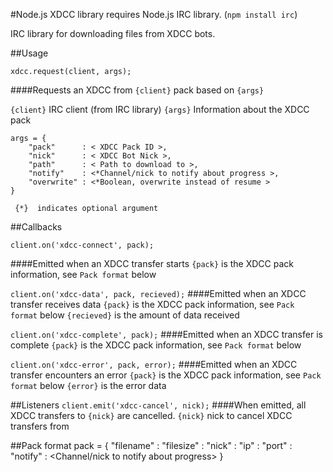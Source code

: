 #Node.js XDCC library
requires Node.js IRC library. (`npm install irc`)
 
IRC library for downloading files from XDCC bots.

##Usage

```xdcc.request(client, args);```

####Requests an XDCC from `{client}` pack based on `{args}`

`{client}` IRC client (from IRC library)
`{args}` Information about the XDCC pack
    
    args = {
        "pack"      : < XDCC Pack ID >,
        "nick"      : < XDCC Bot Nick >,
        "path"      : < Path to download to >,
        "notify"    : <*Channel/nick to notify about progress >,
        "overwrite" : <*Boolean, overwrite instead of resume >
    }
``` {*}  indicates optional argument```

##Callbacks

```client.on('xdcc-connect', pack);```

####Emitted when an XDCC transfer starts
`{pack}`      is the XDCC pack information, see `Pack format` below
 
```client.on('xdcc-data', pack, recieved);```
####Emitted when an XDCC transfer receives data
`{pack}`      is the XDCC pack information, see `Pack format` below
`{recieved}`  is the amount of data received
 
```client.on('xdcc-complete', pack);```
####Emitted when an XDCC transfer is complete
`{pack}`      is the XDCC pack information, see `Pack format` below
 
```client.on('xdcc-error', pack, error);```
####Emitted when an XDCC transfer encounters an error
`{pack}`      is the XDCC pack information, see `Pack format` below
`{error}`     is the error data
 
##Listeners
```client.emit('xdcc-cancel', nick);```
####When emitted, all XDCC transfers to `{nick}` are cancelled.
`{nick}`      nick to cancel XDCC transfers from
 
##Pack format
    pack = {
        "filename"  : <Name of file being transferred>
        "filesize"  : <Size of file being transferred>
        "nick"      : <Nick of file sender>
        "ip"        : <IP of file sender>
        "port"      : <Port of file sender>
        "notify"    : <Channel/nick to notify about progress>
    }
